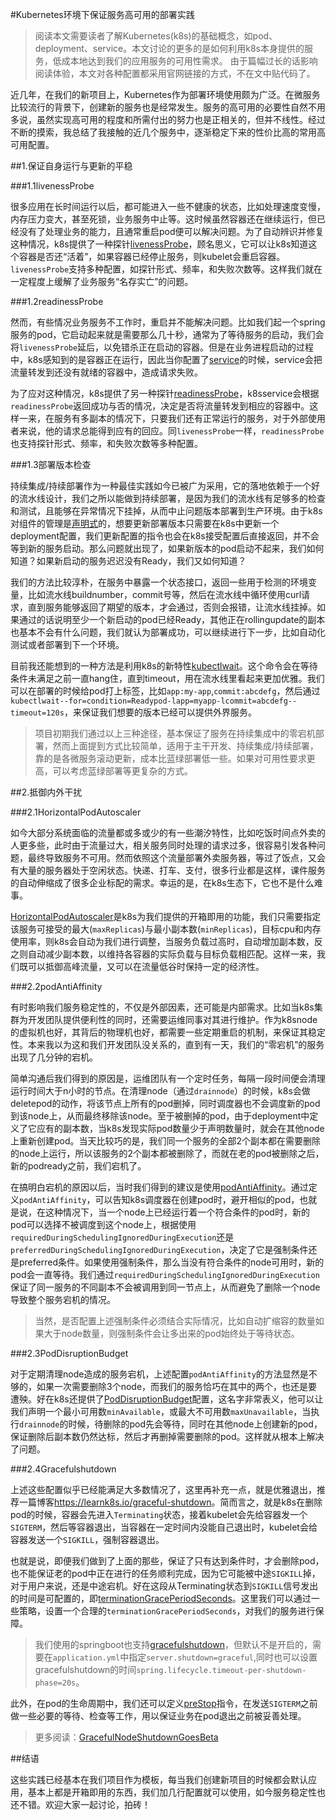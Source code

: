 #Kubernetes环境下保证服务高可用的部署实践

>阅读本文需要读者了解Kubernetes(k8s)的基础概念，如pod、deployment、service。本文讨论的更多的是如何利用k8s本身提供的服务，低成本地达到我们的应用服务的可用性需求。
>由于篇幅过长的话影响阅读体验，本文对各种配置都采用官网链接的方式，不在文中贴代码了。

近几年，在我们的新项目上，Kubernetes作为部署环境使用颇为广泛。在微服务比较流行的背景下，创建新的服务也是经常发生。服务的高可用的必要性自然不用多说，虽然实现高可用的程度和所需付出的努力也是正相关的，但并不线性。经过不断的摸索，我总结了我接触的近几个服务中，逐渐稳定下来的性价比高的常用高可用配置。

##1.保证自身运行与更新的平稳

###1.1livenessProbe

很多应用在长时间运行以后，都可能进入一些不健康的状态，比如处理速度变慢，内存压力变大，甚至死锁，业务服务中止等。这时候虽然容器还在继续运行，但已经没有了处理业务的能力，且通常重启pod便可以解决问题。为了自动辨识并修复这种情况，k8s提供了一种探针[livenessProbe](https://kubernetes.io/docs/tasks/configure-pod-container/configure-liveness-readiness-startup-probes/#define-a-liveness-command)，顾名思义，它可以让k8s知道这个容器是否还“活着”，如果容器已经停止服务，则kubelet会重启容器。`livenessProbe`支持多种配置，如探针形式、频率，和失败次数等。这样我们就在一定程度上缓解了业务服务“名存实亡”的问题。

###1.2readinessProbe

然而，有些情况业务服务不工作时，重启并不能解决问题。比如我们起一个spring服务的pod，它启动起来就是需要那么几十秒，通常为了等待服务的启动，我们会将`livenessProbe`延后，以免错杀正在启动的容器。但是在业务进程启动的过程中，k8s感知到的是容器正在运行，因此当你配置了[service](https://kubernetes.io/docs/concepts/services-networking/service/)的时候，service会把流量转发到还没有就绪的容器中，造成请求失败。

为了应对这种情况，k8s提供了另一种探针[readinessProbe](https://kubernetes.io/docs/tasks/configure-pod-container/configure-liveness-readiness-startup-probes/#define-readiness-probes)，k8sservice会根据`readinessProbe`返回成功与否的情况，决定是否将流量转发到相应的容器中。这样一来，在服务有多副本的情况下，只要我们还有正常运行的服务，对于外部使用者来说，他的请求总能得到应有的回应。同`livenessProbe`一样，`readinessProbe`也支持探针形式、频率，和失败次数等多种配置。

###1.3部署版本检查

持续集成/持续部署作为一种最佳实践如今已被广为采用，它的落地依赖于一个好的流水线设计，我们之所以能做到持续部署，是因为我们的流水线有足够多的检查和测试，且能够在异常情况下挂掉，从而中止问题版本部署到生产环境。由于k8s对组件的管理是[声明式](https://kubernetes.io/docs/tasks/manage-kubernetes-objects/declarative-config/)的，想要更新部署版本只需要在k8s中更新一个deployment配置，我们更新配置的指令也会在k8s接受配置后直接返回，并不会等到新的服务启动。那么问题就出现了，如果新版本的pod启动不起来，我们如何知道？如果新启动的服务迟迟没有Ready，我们又如何知道？

我们的方法比较淳朴，在服务中暴露一个状态接口，返回一些用于检测的环境变量，比如流水线buildnumber，commit号等，然后在流水线中循环使用curl请求，直到服务能够返回了期望的版本，才会通过，否则会报错，让流水线挂掉。如果通过的话说明至少一个新启动的pod已经Ready，其他正在rollingupdate的副本也基本不会有什么问题，我们就认为部署成功，可以继续进行下一步，比如自动化测试或者部署到下一个环境。

目前我还能想到的一种方法是利用k8s的新特性[kubectlwait](https://kubernetes.io/docs/reference/generated/kubectl/kubectl-commands#wait)。这个命令会在等待条件未满足之前一直hang住，直到timeout，用在流水线里看起来更加优雅。我们可以在部署的时候给pod打上标签，比如`app:my-app`,`commit:abcdefg`，然后通过`kubectlwait--for=condition=Readypod-lapp=myapp-lcommit=abcdefg--timeout=120s`，来保证我们想要的版本已经可以提供外界服务。

>项目初期我们通过以上三种途径，基本保证了服务在持续集成中的零宕机部署，然而上面提到方式比较简单，适用于主干开发、持续集成/持续部署，靠的是各微服务滚动更新，成本比蓝绿部署低一些。如果对可用性要求更高，可以考虑蓝绿部署等更复杂的方式。


##2.抵御内外干扰

###2.1HorizontalPodAutoscaler

如今大部分系统面临的流量都或多或少的有一些潮汐特性，比如吃饭时间点外卖的人更多些，此时由于流量过大，相关服务同时处理的请求过多，很容易引发各种问题，最终导致服务不可用。然而依照这个流量部署外卖服务器，等过了饭点，又会有大量的服务器处于空闲状态。快递、打车、支付，很多行业都是这样，课件服务的自动伸缩成了很多企业标配的需求。幸运的是，在k8s生态下，它也不是什么难事。

[HorizontalPodAutoscaler](https://kubernetes.io/docs/tasks/run-application/horizontal-pod-autoscale-walkthrough/)是k8s为我们提供的开箱即用的功能，我们只需要指定该服务可接受的最大(`maxReplicas`)与最小副本数(`minReplicas`)，目标cpu和内存使用率，则k8s会自动为我们进行调整，当服务负载过高时，自动增加副本数，反之则自动减少副本数，以维持各容器的实际负载与目标负载相匹配。这样一来，我们既可以抵御高峰流量，又可以在流量低谷时保持一定的经济性。

<!--HorizontalPodAutoscaler官网样例：
```yaml
apiVersion:autoscaling/v1
kind:HorizontalPodAutoscaler
metadata:
name:php-apache
spec:
scaleTargetRef:
apiVersion:apps/v1
kind:Deployment
name:php-apache
minReplicas:1
maxReplicas:10
targetCPUUtilizationPercentage:50
```-->

###2.2podAntiAffinity

有时影响我们服务稳定性的，不仅是外部因素，还可能是内部需求。比如当k8s集群为开发团队提供便利性的同时，还需要运维同事对其进行维护。作为k8snode的虚拟机也好，其背后的物理机也好，都需要一些定期重启的机制，来保证其稳定性。本来我以为这和我们开发团队没关系的，直到有一天，我们的“零宕机”的服务出现了几分钟的宕机。

简单沟通后我们得到的原因是，运维团队有一个定时任务，每隔一段时间便会清理运行时间大于n小时的节点。在清理node（通过`drainnode`）的时候，k8s会做deletepod的动作，将该节点上所有的pod删掉，同时调度器也不会调度新的pod到该node上，从而最终移除该node。至于被删掉的pod，由于deployment中定义了它应有的副本数，当k8s发现实际pod数量少于声明数量时，就会在其他node上重新创建pod。当天比较巧的是，我们同一个服务的全部2个副本都在需要删除的node上运行，所以该服务的2个副本都被删除了，而就在老的pod被删除之后，新的podready之前，我们宕机了。

在搞明白宕机的原因以后，当时我们得到的建议是使用[podAntiAffinity](https://kubernetes.io/docs/concepts/scheduling-eviction/assign-pod-node/)。通过定义`podAntiAffinity`，可以告知k8s调度器在创建pod时，避开相似的pod，也就是说，在这种情况下，当一个node上已经运行着一个符合条件的pod时，新的pod可以选择不被调度到这个node上，根据使用`requiredDuringSchedulingIgnoredDuringExecution`还是`preferredDuringSchedulingIgnoredDuringExecution`，决定了它是强制条件还是preferred条件。如果使用强制条件，那么当没有符合条件的node可用时，新的pod会一直等待。我们通过`requiredDuringSchedulingIgnoredDuringExecution`保证了同一服务的不同副本不会被调用到同一节点上，从而避免了删除一个node导致整个服务宕机的情况。

>当然，是否配置上述强制条件必须结合实际情况，比如自动扩缩容的数量如果大于node数量，则强制条件会让多出来的pod始终处于等待状态。

<!--podAntiAffinity官网样例截取：
```yaml
apiVersion:apps/v1
kind:Deployment
metadata:
name:redis-cache
spec:
selector:
matchLabels:
app:store
replicas:3
template:
metadata:
labels:
app:store
spec:
affinity:
podAntiAffinity:
requiredDuringSchedulingIgnoredDuringExecution:
-labelSelector:
matchExpressions:
-key:app
operator:In
values:
-store
topologyKey:"kubernetes.io/hostname"
containers:
-name:redis-server
image:redis:3.2-alpine
```-->

###2.3PodDisruptionBudget

对于定期清理node造成的服务宕机，上述配置`podAntiAffinity`的方法显然是不够的，如果一次需要删除3个node，而我们的服务恰巧在其中的两个，也还是要遭殃。好在k8s还提供了[PodDisruptionBudget](https://kubernetes.io/docs/tasks/run-application/configure-pdb/)配置，这名字非常表义，他可以让我们声明一个最小可用数`minAvailable`，或最大不可用数`maxUnavailable`，当执行`drainnode`的时候，待删除的pod先会等待，同时在其他node上创建新的pod，保证删除后副本数仍然达标，然后才再删掉需要删除的pod。这样就从根本上解决了问题。
<!--
PodDisruptionBudget官网样例：
```yaml
apiVersion:policy/v1
kind:PodDisruptionBudget
metadata:
name:zk-pdb
spec:
minAvailable:2
selector:
matchLabels:
app:zookeeper
```-->

###2.4Gracefulshutdown

上述这些配置似乎已经能满足大多数情况了，这里再补充一点，就是优雅退出，推荐一篇博客<https://learnk8s.io/graceful-shutdown>。简而言之，就是k8s在删除pod的时候，容器会先进入`Terminating`状态，接着kubelet会先给容器发一个`SIGTERM`，然后等容器退出，当容器在一定时间内没能自己退出时，kubelet会给容器发送一个`SIGKILL`，强制容器退出。

也就是说，即便我们做到了上面的那些，保证了只有达到条件时，才会删除pod，也不能保证老的pod中正在进行的任务顺利完成，因为它可能被中途`SIGKILL`掉，对于用户来说，还是中途宕机。好在这段从Terminating状态到`SIGKILL`信号发出的时间是可配置的，即[terminationGracePeriodSeconds](https://kubernetes.io/docs/concepts/containers/container-lifecycle-hooks/)。这里我们可以通过一些策略，设置一个合理的`terminationGracePeriodSeconds`，对我们的服务进行保障。

>我们使用的springboot也支持[gracefulshutdown](https://docs.spring.io/spring-boot/docs/current/reference/html/features.html#features.graceful-shutdown)，但默认不是开启的，需要在`application.yml`中指定`server.shutdown=graceful`,同时也可以设置gracefulshutdown的时间`spring.lifecycle.timeout-per-shutdown-phase=20s`。

此外，在pod的生命周期中，我们还可以定义[preStop](https://kubernetes.io/docs/tasks/configure-pod-container/attach-handler-lifecycle-event/)指令，在发送`SIGTERM`之前做一些必要的等待、检查等工作，用以保证业务在pod退出之前被妥善处理。

<!--```yaml
apiVersion:v1
kind:Pod
metadata:
name:lifecycle-demo
spec:
containers:
-name:lifecycle-demo-container
image:nginx
lifecycle:
postStart:
exec:
command:["/bin/sh","-c","echoHellofromthepostStarthandler>/usr/share/message"]
preStop:
exec:
command:["/bin/sh","-c","nginx-squit;whilekillall-0nginx;dosleep1;done"]
```-->

>更多阅读：[GracefulNodeShutdownGoesBeta](https://kubernetes.io/blog/2021/04/21/graceful-node-shutdown-beta/)

##结语

这些实践已经基本在我们项目作为模板，每当我们创建新项目的时候都会默认应用，基本上都是开箱即用的东西，我们加几行配置就可以使用，如今服务稳定性也还不错。欢迎大家一起讨论，拍砖！


